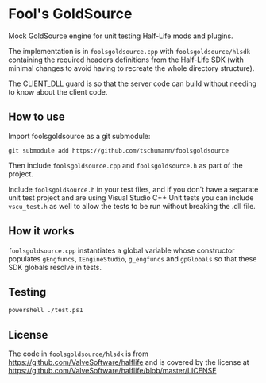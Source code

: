 Fool's GoldSource
=================
Mock GoldSource engine for unit testing Half-Life mods and plugins.

The implementation is in `foolsgoldsource.cpp` with `foolsgoldsource/hlsdk` containing the required headers definitions from the Half-Life SDK (with minimal changes to avoid having to recreate the whole directory structure).

The CLIENT_DLL guard is so that the server code can build without needing to know about the client code.


How to use
----------
Import foolsgoldsource as a git submodule:
```
git submodule add https://github.com/tschumann/foolsgoldsource
```

Then include `foolsgoldsource.cpp` and `foolsgoldsource.h` as part of the project.

Include `foolsgoldsource.h` in your test files, and if you don't have a separate unit test project and are using Visual Studio C++ Unit tests you can include `vscu_test.h` as well to allow the tests to be run without breaking the .dll file.


How it works
------------
`foolsgoldsource.cpp` instantiates a global variable whose constructor populates `gEngfuncs`, `IEngineStudio`, `g_engfuncs` and `gpGlobals` so that these SDK globals resolve in tests.


Testing
-------
```
powershell ./test.ps1
```


License
-------
The code in `foolsgoldsource/hlsdk` is from https://github.com/ValveSoftware/halflife and is covered by the license at https://github.com/ValveSoftware/halflife/blob/master/LICENSE

